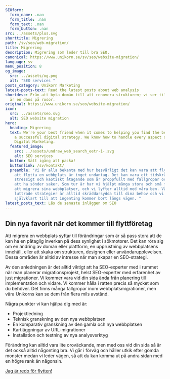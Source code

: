 ```yaml
---
SEOform:
  form_name: .nan
  form_title: .nan
  form_text: .nan
  form_button: .nan
src: ../assets/plus.svg
shorttitle: Migrering
path: /sv/seo/web-migration/
title: Migrering
description: Migrering som leder till bra SEO.
canonical: https://www.unikorn.se/sv/seo/website-migration/
language: sv
menu_position: 8
og_image:
  src: ../assets/og.png
  alt: "SEO services "
posts_category: Unikorn Marketing
latest-posts-text: Read the latest posts about web analysis
shortdesc: Från att byta domän till att renovera strukturen; vi ser till att det
  är en dans på rosor.
original: https://www.unikorn.se/seo/website-migration/
icon:
  src: ../assets/seo.svg
  alt: SEO website migration
hero:
  heading: Migrering
  text: We’re your best friend when it comes to helping you find the best path to
    a successful digital strategy. We know how to handle every aspect of your
    Digital Marketing.
  featured_image:
    src: ../assets/undraw_web_search_eetr-1-.svg
    alt: SEO services
  button: Sätt igång att packa!
  buttonlink: /sv/kontakt/
  preamble: "Vi är alla bekanta med hur besvärligt det kan vara att flytta, och
    att flytta en webbplats är inget undantag. Det kan vara ett tidskrävande,
    stressigt och kaotiskt åtagande som är proppfullt med fallgropar och risken
    att ha sönder saker. Som tur är har vi hjälpt många stora och små företag
    att migrera sina webbplatser, och vi lyfter alltid med våra ben. Våra
    luttrade strategier är alltid skräddarsydda till dina behov och vi ser
    självklart till att ingenting kommer bort längs vägen. "
latest_posts_text: Läs de senaste inläggen om SEO
---
```

## Din nya favorit när det kommer till flyttföretag

Att migrera en webbplats syftar till förändringar som är så pass stora att de kan ha en påtaglig inverkan på dess synlighet i sökmotorer. Det kan röra sig om en ändring av domän eller plattform, en upprustning av webbplatsens innehåll, eller att skaka om strukturen, designen eller användarupplevelsen. Dessa områden är alltid av intresse när man skapar en SEO-strategi.

Av den anledningen är det alltid viktigt att ha SEO-experter med i rummet när man planerar migrationsprojekt, helst SEO-experter med erfarenhet av just migrationer. Vi kommer vara vid din sida ända från planering till implementation och vidare. Vi kommer hålla i ratten precis så mycket som du behöver. Det finns många fallgropar inom webbplatsmigrationer, men våra Unikorns kan se dem från flera mils avstånd.

Några punkter vi kan hjälpa dig med är:

* Projektledning
* Teknisk granskning av den nya webbplatsen
* En komparativ granskning av den gamla och nya webbplatsen
* Kartläggningar av URL-migrationer
* Installation och testning av nya analysverktyg

Förändring kan alltid vara lite oroväckande, men med oss vid din sida så är det också alltid någonting bra. Vi går i förväg och håller utkik efter gömda monster medan vi leder vägen, så att du kan komma ut på andra sidan med en högre rank än någonsin.

[Jag är redo för flytten!](https://www.unikorn.se/sv/kontakt/)